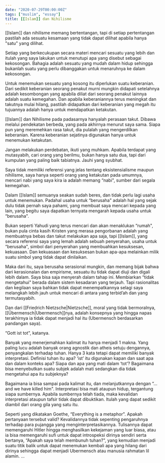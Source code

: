 ```yaml
---
date: "2020-07-29T00:00:00Z"
tags: ["muslim", "essay"]
title: [[Islam]] dan Nihilisme
---
```


[[Islam]] dan nihilisme memang bertentangan, tapi di setiap pertentangan pastilah ada sesuatu kesamaan yang tidak dapat dilihat apabila hanya "satu" yang dilihat. 

Setiap yang berkecukupan secara materi mencari sesuatu yang lebih dan itulah yang saya lakukan untuk menutupi apa yang disebut sebagai kekosongan. Bahagia adalah sesuatu yang mudah dalam hidup sehingga bukanlah suatu yang perlu dibanggakan untuk menaruhnya ke dalam kekosongan.

Untuk menemukan sesuatu yang kosong itu diperlukan suatu keberanian. Dari sedikit keberanian seorang penakut murni mungkin didapati setelahnya adalah kesombongan yang apabila diliat dari seorang penakut lainnya adalah suatu kemegahan. Dan apabila keberaniannya terus meningkat dan takutnya mulai hilang, pastilah didapatkan dari keberanian yang megah itu tujuannya adalah hanya untuk mendapatkan ketakutan.

[[Islam]] dan Nihilisme pada padasarnya hanyalah perasaan takut. Dibawa melalui pendekatan berbeda, yang pada akhirnya menurut saya sama. Siapa pun yang meremehkan rasa takut, dia pulalah yang mengerdilkan keberanian. Karena keberanian sejatinya digunakan hanya untuk menemukan ketakutan.

Jangan melakukan perdebatan, ikuti yang muhkam. Apabila terdapat yang mutasyabih, cari orang yang berilmu, bukan hanya satu dua, tapi dari kumpulan yang paling baik tabiatnya. Jauhi yang syubhat.

Saya tidak memiliki referensi yang jelas tentang eksistensialisme maupun nihilisme, saya hanya seperti orang yang ketakutan pada umumnya, mencari nabi yang saya kira ia adalah memang “nabi", sumber dari segala kemegahan.

Dalam [[Islam]] semuanya seakan sudah beres, dan tidak perlu lagi usaha untuk menemukan. Padahal usaha untuk “berusaha" adalah hal yang sejak dulu tidak pernah saya pahami, yang membuat saya mencari kepada yang lain, yang begitu saya dapatkan ternyata mengarah kepada usaha untuk “berusaha".

Bukan seperti Yahudi yang terus mencari dan akan menaklukan “rumah", bukan pula cinta kasih Kristen yang merasa pengorbanan adalah yang membuatnya bebas dan takut melakukan apa saja, tapi [[Islam]], yang secara referensi saya yang lemah adalah sebuah penyerahan, usaha untuk “berusaha", simbol dari penyerahan yang membuahkan kesuksesan, kekuasaan. Dan kekuasaan dan kesuksesan bukan apa-apa melainkan milik suatu simbol yang tidak dapat dinilaikan.

Maka dari itu, saya berusaha serasional mungkin, dan memang bijak bahwa dari kerasionalan dan empirisme, sesuatu itu tidak dapat diuji dan digali lebih dalam. Saya bisa saja menyerah dalam tahap ini. Membiarkan “tidak mengetahui" berada dalam sistem kesadaran yang terjauh. Tapi rasionalitas dan kegilaan saya bahkan tidak dapat menempatkannya selagi saya melangkah lebih jauh untuk mencari di antara yang terbid’ah dan yang termutasyabih.

Dan dari [[Friedrich Nietzsche|Nietzsche]], moral yang tidak bermoralnya, [[Übermensch|Ubermensch]]nya, adalah konsepnya yang hingga napas terakhirnya ia tidak dapat menjadi hal itu (Ubermensch berdasarkan pandangan saya). 

“Gott ist tot", katanya.

Banyak yang menerjemahkan kalimat itu hanya menjadi 1 makna. Yang paling lucu adalah banyak orang agnostik dan atheis setuju dengannya, penyangkalan terhadap tuhan. Hanya 3 kata tetapi dapat memiliki banyak interpretasi. Definisi tuhan itu apa? ‘ist’ itu digunakan kapan dan saat apa dan dalam konteks apa? Siapa dan apa yang mati dalam ‘tot’? Bagaimana bisa menyebutkan suatu subjek adalah mati sedangkan dia tidak mengetahui apa itu subjeknya? 

Bagaimana ia bisa sampai pada kalimat itu, dan melanjutkannya dengan “… and we have killed him". Interpretasi bisa mati ataupun hidup, tergantung siapa sumbernya. Apabila sumbernya telah tiada, maka kevalidan interpretasi ataupun tafsir tidak dapat dibuktikan. Itulah yang dapat sedikit diambil dari orang gila yang satu itu. 

Seperti yang dikatakan Goethe, “Everything is a metaphor". Apakah pertanyaan tersebut valid? Kevalidannya tidak sepenting pengaruhnya terhadap para pujangga yang menginterpretasikannya. Tulisannya dapat memengaruhi Hitler hingga menghasilkan kekejaman yang luar biasa, atau ia bisa memengaruhi sufi untuk dapat introspeksi dirinya sendiri serta bertanya, “Apakah saya telah membunuh tuhan?", yang kemudian menjadi suatu titik balik untuk dapat menemukan kembali apa yang hilang dari dirinya sehingga dapat menjadi Ubermensch atau manusia rahmatan lil alamin. 
…
